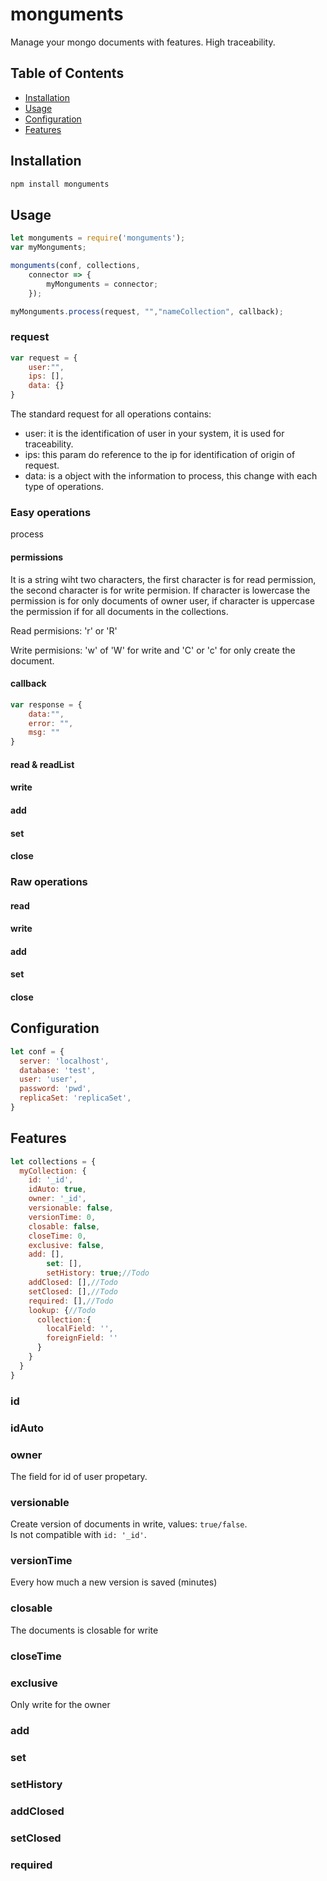 # monguments
Manage your mongo documents with features.
High traceability.

## Table of Contents
* [Installation](#installation)
* [Usage](#usage)
* [Configuration](#configuration)
* [Features](#features)

## Installation
```bash
npm install monguments
```

## Usage
~~~javascript
let monguments = require('monguments');
var myMonguments;

monguments(conf, collections,
    connector => {
        myMonguments = connector;
    });

myMonguments.process(request, "","nameCollection", callback);
~~~
### request
~~~javascript
var request = {
    user:"",
    ips: [],
    data: {}
}
~~~
The standard request for all operations contains:
- user: it is the identification of user in your system, it is used for traceability.
- ips: this param do reference to the ip for identification of origin of request.
- data: is a object with the information to process, this change with each type of operations.

### Easy operations
process
#### permissions
It is a string wiht two characters, the first character is for read permission, the second character is for write permision. If character is lowercase the permission is for only documents of owner user, if character is uppercase the permission if for all documents in the collections.

Read permisions: 'r' or 'R'

Write permisions: 'w' of 'W' for write and 'C' or 'c' for only create the document. 
#### callback
~~~javascript
var response = {
    data:"",
    error: "",
    msg: ""
}
~~~
#### read & readList
#### write
#### add
#### set
#### close

### Raw operations
#### read
#### write
#### add
#### set
#### close

## Configuration
~~~javascript
let conf = {
  server: 'localhost',
  database: 'test',
  user: 'user',
  password: 'pwd',
  replicaSet: 'replicaSet',
}
~~~

## Features
~~~javascript
let collections = {
  myCollection: {
    id: '_id',
    idAuto: true,
    owner: '_id',
    versionable: false,
    versionTime: 0,
    closable: false,
    closeTime: 0,
    exclusive: false,
    add: [],
		set: [],
		setHistory: true;//Todo
    addClosed: [],//Todo
    setClosed: [],//Todo
    required: [],//Todo
    lookup: {//Todo
      collection:{
        localField: '',
        foreignField: ''
      }
    }
  }
}
~~~
### id
### idAuto
### owner
The field for id of user propetary.
### versionable
Create version of documents in write, values: `true/false`.  
Is not compatible with `id: '_id'`.
### versionTime
Every how much a new version is saved (minutes)
### closable
The documents is closable for write
### closeTime
### exclusive
Only write for the owner
### add
### set
### setHistory
### addClosed
### setClosed
### required
